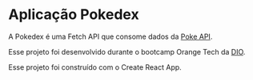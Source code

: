 # Aplicação Pokedex

A Pokedex é uma Fetch API que consome dados da [Poke API](https://pokeapi.co/docs/v2).

Esse projeto foi desenvolvido durante o bootcamp Orange Tech da [DIO](https://www.dio.me/).

Esse projeto foi construído com o Create React App.
